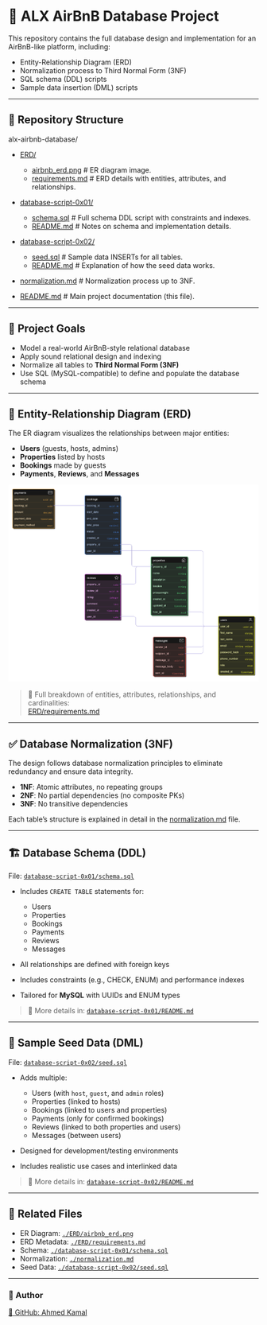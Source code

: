 
# 🏡 ALX AirBnB Database Project

This repository contains the full database design and implementation for an AirBnB-like platform, including:

- Entity-Relationship Diagram (ERD)
- Normalization process to Third Normal Form (3NF)
- SQL schema (DDL) scripts
- Sample data insertion (DML) scripts

---

## 📁 Repository Structure

alx-airbnb-database/
- [ERD/](/ERD/)
    - [airbnb_erd.png](/ERD/airbnb_erd.PNG) # ER diagram image.
    - [requirements.md](/ERD/requirements.md) # ERD details with entities, attributes, and relationships.
- [database-script-0x01/](/database-script-0x01/)
    - [schema.sql](/database-script-0x01/schema.sql) # Full schema DDL script with constraints and indexes.
    - [README.md](/database-script-0x01/README.md) # Notes on schema and implementation details.
- [database-script-0x02/](/database-script-0x02/)
    - [seed.sql](/database-script-0x02/seed.sql) # Sample data INSERTs for all tables.
    - [README.md](/database-script-0x02/README.md) # Explanation of how the seed data works.


- [normalization.md](normalization.md) # Normalization process up to 3NF.
- [README.md](README.md) # Main project documentation (this file).


---

## 🧠 Project Goals

- Model a real-world AirBnB-style relational database
- Apply sound relational design and indexing
- Normalize all tables to **Third Normal Form (3NF)**
- Use SQL (MySQL-compatible) to define and populate the database schema

---

## 📌 Entity-Relationship Diagram (ERD)

The ER diagram visualizes the relationships between major entities:

- **Users** (guests, hosts, admins)
- **Properties** listed by hosts
- **Bookings** made by guests
- **Payments**, **Reviews**, and **Messages**

![ERD](https://github.com/ahmedmkamal313/alx-airbnb-database/blob/main/ERD/airbnb_erd.PNG)

> 🧾 Full breakdown of entities, attributes, relationships, and cardinalities:  
> [ERD/requirements.md](./ERD/requirements.md)

---

## ✅ Database Normalization (3NF)

The design follows database normalization principles to eliminate redundancy and ensure data integrity.

- **1NF**: Atomic attributes, no repeating groups  
- **2NF**: No partial dependencies (no composite PKs)  
- **3NF**: No transitive dependencies  

Each table’s structure is explained in detail in the [normalization.md](./normalization.md) file.

---

## 🏗️ Database Schema (DDL)

File: [`database-script-0x01/schema.sql`](./database-script-0x01/schema.sql)

- Includes `CREATE TABLE` statements for:
  - Users
  - Properties
  - Bookings
  - Payments
  - Reviews
  - Messages

- All relationships are defined with foreign keys
- Includes constraints (e.g., CHECK, ENUM) and performance indexes
- Tailored for **MySQL** with UUIDs and ENUM types

> 📘 More details in: [`database-script-0x01/README.md`](./database-script-0x01/README.md)

---

## 🧪 Sample Seed Data (DML)

File: [`database-script-0x02/seed.sql`](./database-script-0x02/seed.sql)

- Adds multiple:
  - Users (with `host`, `guest`, and `admin` roles)
  - Properties (linked to hosts)
  - Bookings (linked to users and properties)
  - Payments (only for confirmed bookings)
  - Reviews (linked to both properties and users)
  - Messages (between users)

- Designed for development/testing environments
- Includes realistic use cases and interlinked data

> 📘 More details in: [`database-script-0x02/README.md`](./database-script-0x02/README.md)

---

## 🔗 Related Files

- ER Diagram: [`./ERD/airbnb_erd.png`](./ERD/airbnb_erd.png)
- ERD Metadata: [`./ERD/requirements.md`](./ERD/requirements.md)
- Schema: [`./database-script-0x01/schema.sql`](./database-script-0x01/schema.sql)
- Normalization: [`./normalization.md`](./normalization.md)
- Seed Data: [`./database-script-0x02/seed.sql`](./database-script-0x02/seed.sql)

---
### 👤 Author
[🔗 GitHub: Ahmed Kamal](https://github.com/ahmedmkamal313)
